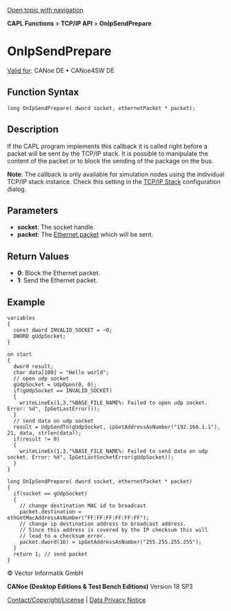[Open topic with navigation](../../../../../CANoeDEFamily.htm#Topics/CAPLFunctions/TCPIPAPI/EventProcedures/CAPLfunctionTCPIPOnIpSendPrepare.md)

**CAPL Functions** » **TCP/IP API** » **OnIpSendPrepare**

# OnIpSendPrepare

[Valid for](../../../Shared/FeatureAvailability.md): CANoe DE • CANoe4SW DE

## Function Syntax

```plaintext
long OnIpSendPrepare( dword socket, ethernetPacket * packet);
```

## Description

If the CAPL program implements this callback it is called right before a packet will be sent by the TCP/IP stack. It is possible to manipulate the content of the packet or to block the sending of the package on the bus.

**Note**: The callback is only available for simulation nodes using the individual TCP/IP stack instance. Check this setting in the [TCP/IP Stack](../../../CANoeCANalyzer/Ethernet/TCPIPNetworkSettings/PageStackSelection.md) configuration dialog.

## Parameters

- **socket**: The socket handle.
- **packet**: The [Ethernet packet](../../IP/Objects/CAPLfunctionEthernetPacket.md) which will be sent.

## Return Values

- **0**: Block the Ethernet packet.
- **1**: Send the Ethernet packet.

## Example

```plaintext
variables
{
  const dword INVALID_SOCKET = ~0;
  DWORD gUdpSocket;
}

on start
{
  dword result;
  char data[100] = "Hello world";
  // open udp socket
  gUdpSocket = UdpOpen(0, 0);
  if(gUdpSocket == INVALID_SOCKET)
  {
    writeLineEx(1,3,"%BASE_FILE_NAME%: Failed to open udp socket. Error: %d", IpGetLastError());
  }
  // send data on udp socket
  result = UdpSendTo(gUdpSocket, ipGetAddressAsNumber("192.168.1.1"), 21, data, strlen(data));
  if(result != 0)
  {
    writeLineEx(1,3,"%BASE_FILE_NAME%: Failed to send data on udp socket. Error: %d", IpGetLastSocketError(gUdpSocket));
  }
}

long OnIpSendPrepare( dword socket, ethernetPacket * packet)
{
  if(socket == gUdpSocket)
  {
    // change destination MAC id to broadcast
    packet.destination = ethGetMacAddressAsNumber("FF:FF:FF:FF:FF:FF");
    // change ip destination address to broadcast address.
    // Since this address is covered by the IP checksum this will
    // lead to a checksum error.
    packet.dword(16) = ipGetAddressAsNumber("255.255.255.255");
  }
  return 1; // send packet
}
```

© Vector Informatik GmbH

**CANoe (Desktop Editions & Test Bench Editions)** Version 18 SP3

[Contact/Copyright/License](../../../Shared/ContactCopyrightLicense.md) | [Data Privacy Notice](https://www.vector.com/int/en/company/get-info/privacy-policy/)